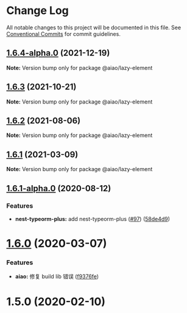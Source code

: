 # Change Log

All notable changes to this project will be documented in this file. See [Conventional Commits](https://conventionalcommits.org) for commit guidelines.

## [1.6.4-alpha.0](https://github.com/aiao-io/aiao/compare/@aiao/lazy-element@1.6.1-alpha.0...@aiao/lazy-element@1.6.4-alpha.0) (2021-12-19)

**Note:** Version bump only for package @aiao/lazy-element

## [1.6.3](https://github.com/aiao-io/aiao/compare/@aiao/lazy-element@1.6.1...@aiao/lazy-element@1.6.3) (2021-10-21)

**Note:** Version bump only for package @aiao/lazy-element

## [1.6.2](https://github.com/aiao-io/aiao/compare/@aiao/lazy-element@1.6.1-alpha.0...@aiao/lazy-element@1.6.2) (2021-08-06)

**Note:** Version bump only for package @aiao/lazy-element

## [1.6.1](https://github.com/aiao-io/aiao/compare/@aiao/lazy-element@1.6.1-alpha.0...@aiao/lazy-element@1.6.1) (2021-03-09)

**Note:** Version bump only for package @aiao/lazy-element

## [1.6.1-alpha.0](https://github.com/aiao-io/aiao/compare/@aiao/lazy-element@1.6.0...@aiao/lazy-element@1.6.1-alpha.0) (2020-08-12)

### Features

- **nest-typeorm-plus:** add nest-typeorm-plus ([#97](https://github.com/aiao-io/aiao/issues/97)) ([58de4d9](https://github.com/aiao-io/aiao/commit/58de4d9f6595824d86f59d4018ea4065c84f58fa))

# [1.6.0](https://github.com/aiao-io/aiao/compare/@aiao/lazy-element@1.5.0...@aiao/lazy-element@1.6.0) (2020-03-07)

### Features

- **aiao:** 修复 build lib 错误 ([f9376fe](https://github.com/aiao-io/aiao/commit/f9376fe1a4823cf18965187a50bc8eaad16eadfd))

# 1.5.0 (2020-02-10)
